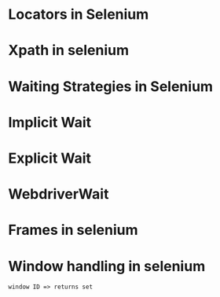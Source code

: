 # Locators in Selenium
# Xpath in selenium
# Waiting Strategies in Selenium
# Implicit Wait
# Explicit Wait
# WebdriverWait
# Frames in selenium
# Window handling in selenium
	window ID => returns set
# 

	